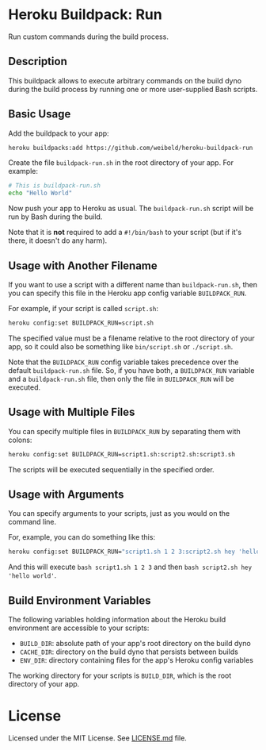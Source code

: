 # Heroku Buildpack: Run

Run custom commands during the build process.


## Description

This buildpack allows to execute arbitrary commands on the build dyno during the build process by running one or more user-supplied Bash scripts.


## Basic Usage

Add the buildpack to your app:

~~~bash
heroku buildpacks:add https://github.com/weibeld/heroku-buildpack-run
~~~

Create the file `buildpack-run.sh` in the root directory of your app. For example:

~~~bash
# This is buildpack-run.sh
echo "Hello World"
~~~

Now push your app to Heroku as usual. The `buildpack-run.sh` script will be run by Bash during the build.

Note that it is **not** required to add a `#!/bin/bash` to your script (but if it's there, it doesn't do any harm).

## Usage with Another Filename

If you want to use a script with a different name than `buildpack-run.sh`, then you can specify this file in the Heroku app config variable `BUILDPACK_RUN`.

For example, if your script is called `script.sh`:

~~~bash
heroku config:set BUILDPACK_RUN=script.sh
~~~

The specified value must be a filename relative to the root directory of your app, so it could also be something like `bin/script.sh` or `./script.sh`.

Note that the `BUILDPACK_RUN` config variable takes precedence over the default `buildpack-run.sh` file. So, if you have both, a `BUILDPACK_RUN` variable and a `buildpack-run.sh` file, then only the file in `BUILDPACK_RUN` will be executed.

## Usage with Multiple Files

You can specify multiple files in `BUILDPACK_RUN` by separating them with colons:

~~~bash
heroku config:set BUILDPACK_RUN=script1.sh:script2.sh:script3.sh
~~~

The scripts will be executed sequentially in the specified order.

## Usage with Arguments

You can specify arguments to your scripts, just as you would on the command line.

For, example, you can do something like this:

~~~bash
heroku config:set BUILDPACK_RUN="script1.sh 1 2 3:script2.sh hey 'hello world'"
~~~

And this will execute `bash script1.sh 1 2 3` and then `bash script2.sh hey 'hello world'`.

## Build Environment Variables

The following variables holding information about the Heroku build environment are accessible to your scripts:

- `BUILD_DIR`: absolute path of your app's root directory on the build dyno
- `CACHE_DIR`: directory on the build dyno that persists between builds
- `ENV_DIR`: directory containing files for the app's Heroku config variables

The working directory for your scripts is `BUILD_DIR`, which is the root directory of your app.

# License

Licensed under the MIT License. See [LICENSE.md](LICENSE.md) file.
